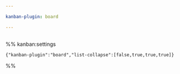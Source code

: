 ```yaml
---

kanban-plugin: board

---
```


## 



## 



## 



## 





%% kanban:settings
```
{"kanban-plugin":"board","list-collapse":[false,true,true,true]}
```
%%